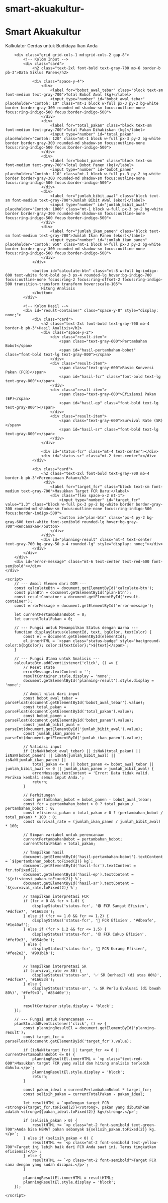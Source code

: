 # smart-akuakultur-
<!DOCTYPE html>
<html lang="id">
<head>
    <meta charset="UTF-8">
    <meta name="viewport" content="width=device-width, initial-scale=1.0">
    <title>Smart Akuakultur</title>
    <script src="https://cdn.tailwindcss.com"></script>
    <link rel="preconnect" href="https://fonts.googleapis.com">
    <link rel="preconnect" href="https://fonts.gstatic.com" crossorigin>
    <link href="https://fonts.googleapis.com/css2?family=Inter:wght@400;500;600;700&display=swap" rel="stylesheet">
    <style>
        body {
            font-family: 'Inter', sans-serif;
        }
        .card {
            background-color: white;
            border-radius: 0.75rem;
            padding: 1.5rem;
            box-shadow: 0 4px 6px -1px rgb(0 0 0 / 0.1), 0 2px 4px -2px rgb(0 0 0 / 0.1);
            transition: all 0.3s ease-in-out;
        }
        .result-item {
            display: flex;
            justify-content: space-between;
            align-items: center;
            padding: 0.75rem 0;
            border-bottom: 1px solid #e5e7eb;
        }
        .result-item:last-child {
            border-bottom: none;
        }
        .status-badge {
            padding: 0.25rem 0.75rem;
            border-radius: 9999px;
            font-weight: 600;
            font-size: 0.875rem;
        }
    </style>
</head>
<body class="bg-gray-100 min-h-screen flex items-center justify-center p-4">
    <div class="w-full max-w-4xl mx-auto">
        <div class="text-center mb-8">
            <h1 class="text-3xl md:text-4xl font-bold text-gray-800">Smart Akuakultur</h1>
            <p class="text-gray-600 mt-2">Kalkulator Cerdas untuk Budidaya Ikan Anda</p>
        </div>

        <div class="grid grid-cols-1 md:grid-cols-2 gap-8">
            <!-- Kolom Input -->
            <div class="card">
                <h2 class="text-2xl font-bold text-gray-700 mb-6 border-b pb-3">Data Siklus Panen</h2>
                
                <div class="space-y-4">
                    <div>
                        <label for="bobot_awal_tebar" class="block text-sm font-medium text-gray-700">Total Bobot Awal (kg)</label>
                        <input type="number" id="bobot_awal_tebar" placeholder="Contoh: 10" class="mt-1 block w-full px-3 py-2 bg-white border border-gray-300 rounded-md shadow-sm focus:outline-none focus:ring-indigo-500 focus:border-indigo-500">
                    </div>
                    <div>
                        <label for="total_pakan" class="block text-sm font-medium text-gray-700">Total Pakan Dihabiskan (kg)</label>
                        <input type="number" id="total_pakan" placeholder="Contoh: 120" class="mt-1 block w-full px-3 py-2 bg-white border border-gray-300 rounded-md shadow-sm focus:outline-none focus:ring-indigo-500 focus:border-indigo-500">
                    </div>
                    <div>
                        <label for="bobot_panen" class="block text-sm font-medium text-gray-700">Total Bobot Panen (kg)</label>
                        <input type="number" id="bobot_panen" placeholder="Contoh: 110" class="mt-1 block w-full px-3 py-2 bg-white border border-gray-300 rounded-md shadow-sm focus:outline-none focus:ring-indigo-500 focus:border-indigo-500">
                    </div>
                    <div>
                        <label for="jumlah_bibit_awal" class="block text-sm font-medium text-gray-700">Jumlah Bibit Awal (ekor)</label>
                        <input type="number" id="jumlah_bibit_awal" placeholder="Contoh: 1000" class="mt-1 block w-full px-3 py-2 bg-white border border-gray-300 rounded-md shadow-sm focus:outline-none focus:ring-indigo-500 focus:border-indigo-500">
                    </div>
                    <div>
                        <label for="jumlah_ikan_panen" class="block text-sm font-medium text-gray-700">Jumlah Ikan Panen (ekor)</label>
                        <input type="number" id="jumlah_ikan_panen" placeholder="Contoh: 950" class="mt-1 block w-full px-3 py-2 bg-white border border-gray-300 rounded-md shadow-sm focus:outline-none focus:ring-indigo-500 focus:border-indigo-500">
                    </div>
                </div>

                <button id="calculate-btn" class="mt-8 w-full bg-indigo-600 text-white font-bold py-3 px-4 rounded-lg hover:bg-indigo-700 focus:outline-none focus:ring-2 focus:ring-offset-2 focus:ring-indigo-500 transition-transform transform hover:scale-105">
                    Hitung Analisis
                </button>
            </div>

            <!-- Kolom Hasil -->
            <div id="result-container" class="space-y-8" style="display: none;">
                <div class="card">
                    <h2 class="text-2xl font-bold text-gray-700 mb-4 border-b pb-3">Hasil Analisis</h2>
                    <div class="space-y-2">
                        <div class="result-item">
                            <span class="text-gray-600">Pertambahan Bobot</span>
                            <span id="hasil-pertambahan-bobot" class="font-bold text-lg text-gray-800"></span>
                        </div>
                        <div class="result-item">
                            <span class="text-gray-600">Rasio Konversi Pakan (FCR)</span>
                            <span id="hasil-fcr" class="font-bold text-lg text-gray-800"></span>
                        </div>
                        <div class="result-item">
                            <span class="text-gray-600">Efisiensi Pakan (EP)</span>
                            <span id="hasil-ep" class="font-bold text-lg text-gray-800"></span>
                        </div>
                        <div class="result-item">
                            <span class="text-gray-600">Survival Rate (SR)</span>
                            <span id="hasil-sr" class="font-bold text-lg text-gray-800"></span>
                        </div>
                    </div>
                    
                    <div id="status-fcr" class="mt-4 text-center"></div>
                    <div id="status-sr" class="mt-2 text-center"></div>
                </div>

                <div class="card">
                    <h2 class="text-2xl font-bold text-gray-700 mb-4 border-b pb-3">Perencanaan Pakan</h2>
                     <div>
                        <label for="target_fcr" class="block text-sm font-medium text-gray-700">Masukkan Target FCR Baru:</label>
                        <div class="flex space-x-2 mt-1">
                            <input type="number" id="target_fcr" value="1.3" class="block w-full px-3 py-2 bg-white border border-gray-300 rounded-md shadow-sm focus:outline-none focus:ring-indigo-500 focus:border-indigo-500">
                            <button id="plan-btn" class="px-4 py-2 bg-gray-600 text-white font-semibold rounded-lg hover:bg-gray-700">Rencanakan</button>
                        </div>
                    </div>
                    <div id="planning-result" class="mt-4 text-center text-gray-700 bg-gray-50 p-4 rounded-lg" style="display: none;"></div>
                </div>
            </div>
        </div>
        <div id="error-message" class="mt-6 text-center text-red-600 font-semibold"></div>
    </div>

    <script>
        // --- Ambil Elemen dari DOM ---
        const calculateBtn = document.getElementById('calculate-btn');
        const planBtn = document.getElementById('plan-btn');
        const resultContainer = document.getElementById('result-container');
        const errorMessage = document.getElementById('error-message');

        let currentPertambahanBobot = 0;
        let currentTotalPakan = 0;

        // --- Fungsi untuk Menampilkan Status dengan Warna ---
        function displayStatus(elementId, text, bgColor, textColor) {
            const el = document.getElementById(elementId);
            el.innerHTML = `<span class="status-badge" style="background-color:${bgColor}; color:${textColor};">${text}</span>`;
        }

        // --- Fungsi Utama untuk Analisis ---
        calculateBtn.addEventListener('click', () => {
            // Reset state
            errorMessage.textContent = '';
            resultContainer.style.display = 'none';
            document.getElementById('planning-result').style.display = 'none';

            // Ambil nilai dari input
            const bobot_awal_tebar = parseFloat(document.getElementById('bobot_awal_tebar').value);
            const total_pakan = parseFloat(document.getElementById('total_pakan').value);
            const bobot_panen = parseFloat(document.getElementById('bobot_panen').value);
            const jumlah_bibit_awal = parseInt(document.getElementById('jumlah_bibit_awal').value);
            const jumlah_ikan_panen = parseInt(document.getElementById('jumlah_ikan_panen').value);

            // Validasi input
            if (isNaN(bobot_awal_tebar) || isNaN(total_pakan) || isNaN(bobot_panen) || isNaN(jumlah_bibit_awal) || isNaN(jumlah_ikan_panen) ||
                total_pakan <= 0 || bobot_panen <= bobot_awal_tebar || jumlah_bibit_awal <= 0 || jumlah_ikan_panen > jumlah_bibit_awal) {
                errorMessage.textContent = 'Error: Data tidak valid. Periksa kembali semua input Anda.';
                return;
            }

            // Perhitungan
            const pertambahan_bobot = bobot_panen - bobot_awal_tebar;
            const fcr = pertambahan_bobot > 0 ? total_pakan / pertambahan_bobot : 0;
            const efisiensi_pakan = total_pakan > 0 ? (pertambahan_bobot / total_pakan) * 100 : 0;
            const survival_rate = (jumlah_ikan_panen / jumlah_bibit_awal) * 100;
            
            // Simpan variabel untuk perencanaan
            currentPertambahanBobot = pertambahan_bobot;
            currentTotalPakan = total_pakan;

            // Tampilkan hasil
            document.getElementById('hasil-pertambahan-bobot').textContent = `${pertambahan_bobot.toFixed(2)} kg`;
            document.getElementById('hasil-fcr').textContent = fcr.toFixed(2);
            document.getElementById('hasil-ep').textContent = `${efisiensi_pakan.toFixed(2)} %`;
            document.getElementById('hasil-sr').textContent = `${survival_rate.toFixed(2)} %`;

            // Tampilkan interpretasi FCR
            if (fcr > 0 && fcr < 1.0) {
                displayStatus('status-fcr', '🟢 FCR Sangat Efisien', '#dcfce7', '#166534');
            } else if (fcr >= 1.0 && fcr <= 1.2) {
                displayStatus('status-fcr', '🔵 FCR Efisien', '#dbeafe', '#1e40af');
            } else if (fcr > 1.2 && fcr <= 1.5) {
                displayStatus('status-fcr', '🟡 FCR Cukup Efisien', '#fef9c3', '#854d0e');
            } else {
                displayStatus('status-fcr', '🔴 FCR Kurang Efisien', '#fee2e2', '#991b1b');
            }

            // Tampilkan interpretasi SR
            if (survival_rate >= 80) {
                displayStatus('status-sr', '✅ SR Berhasil (di atas 80%)', '#dcfce7', '#166534');
            } else {
                displayStatus('status-sr', '⚠️ SR Perlu Evaluasi (di bawah 80%)', '#fef9c3', '#854d0e');
            }

            resultContainer.style.display = 'block';
        });
        
        // --- Fungsi untuk Perencanaan ---
        planBtn.addEventListener('click', () => {
            const planningResultEl = document.getElementById('planning-result');
            const target_fcr = parseFloat(document.getElementById('target_fcr').value);

            if (isNaN(target_fcr) || target_fcr <= 0 || currentPertambahanBobot <= 0) {
                planningResultEl.innerHTML = `<p class="text-red-600">Masukkan target FCR yang valid dan hitung analisis terlebih dahulu.</p>`;
                planningResultEl.style.display = 'block';
                return;
            }

            const pakan_ideal = currentPertambahanBobot * target_fcr;
            const selisih_pakan = currentTotalPakan - pakan_ideal;
            
            let resultHTML = `<p>Dengan target FCR <strong>${target_fcr.toFixed(2)}</strong>, pakan yang dibutuhkan adalah <strong>${pakan_ideal.toFixed(2)} kg</strong>.</p>`;
            
            if (selisih_pakan > 0) {
                resultHTML += `<p class="mt-2 font-semibold text-green-700">Anda bisa HEMAT pakan sebanyak ${selisih_pakan.toFixed(2)} kg.</p>`;
            } else if (selisih_pakan < 0) {
                resultHTML += `<p class="mt-2 font-semibold text-yellow-700">Target ini lebih baik dari FCR Anda saat ini. Terus tingkatkan efisiensi!</p>`;
            } else {
                resultHTML += `<p class="mt-2 font-semibold">Target FCR sama dengan yang sudah dicapai.</p>`;
            }

            planningResultEl.innerHTML = resultHTML;
            planningResultEl.style.display = 'block';
        });

    </script>
</body>
</html>
